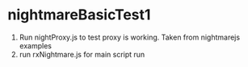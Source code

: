 # nightmareBasicTest1
1) Run nightProxy.js to test proxy is working. Taken from nightmarejs examples
2) run rxNightmare.js for main script run

